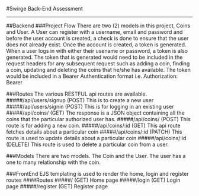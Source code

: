 #Swirge Back-End Assessment

---

##Backend
###Project Flow
There are two (2) models in this project, Coins and User.
A User can register with a username, email and password and before the user account is created, a check is done to ensure that the user does not already exist. Once the account is created, a token is generated. When a user logs in with either their usename or password, a token is also generated. The token that is generated would need to be included in the request headers for any subsequent request such as adding a coin, finding a coin, updating and deleting the coins that he/she has available. The token would be included in a Bearer Authentication format i.e. Authorization: Bearer <token>

###Routes
The various RESTFUL api routes are available.
#####/api/users/signup (POST)
This is to create a new user
#####/api/users/signin (POST)
This is for logging in an existing user
#####/api/coins/ (GET)
The response is a JSON object containing all the coins that the particular authorized user has.
#####/api/coins/ (POST)
This route is for adding a new coin.
#####/api/coins/:id (GET)
This api route fetches details about a particular coin
#####/api/coins/:id (PATCH)
This route is used to update details about a particular coin
#####/api/coins/:id (DELETE)
This route is used to delete a particular coin from a user.

###Models
There are two models. The Coin and the User. The user has a one to many relationship with the coin.

###FrontEnd
EJS templating is used to render the home, login and register routes
####Routes
#####/ (GET)
Home page
#####/login (GET)
Login page
#####/register (GET)
Register page